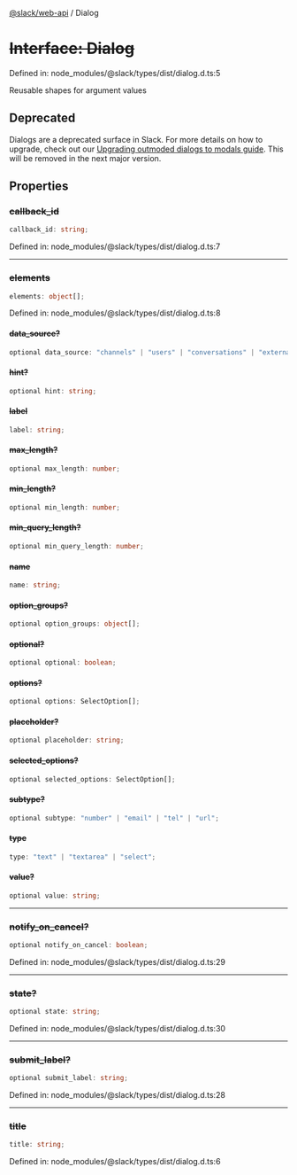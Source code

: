 [@slack/web-api](../index.md) / Dialog

# ~~Interface: Dialog~~

Defined in: node\_modules/@slack/types/dist/dialog.d.ts:5

Reusable shapes for argument values

## Deprecated

Dialogs are a deprecated surface in Slack. For more details on how to upgrade, check out our [Upgrading outmoded dialogs to modals guide](https://docs.slack.dev/block-kit/upgrading-outmoded-dialogs-to-modals). This will be removed in the next major version.

## Properties

### ~~callback\_id~~

```ts
callback_id: string;
```

Defined in: node\_modules/@slack/types/dist/dialog.d.ts:7

***

### ~~elements~~

```ts
elements: object[];
```

Defined in: node\_modules/@slack/types/dist/dialog.d.ts:8

#### ~~data\_source?~~

```ts
optional data_source: "channels" | "users" | "conversations" | "external";
```

#### ~~hint?~~

```ts
optional hint: string;
```

#### ~~label~~

```ts
label: string;
```

#### ~~max\_length?~~

```ts
optional max_length: number;
```

#### ~~min\_length?~~

```ts
optional min_length: number;
```

#### ~~min\_query\_length?~~

```ts
optional min_query_length: number;
```

#### ~~name~~

```ts
name: string;
```

#### ~~option\_groups?~~

```ts
optional option_groups: object[];
```

#### ~~optional?~~

```ts
optional optional: boolean;
```

#### ~~options?~~

```ts
optional options: SelectOption[];
```

#### ~~placeholder?~~

```ts
optional placeholder: string;
```

#### ~~selected\_options?~~

```ts
optional selected_options: SelectOption[];
```

#### ~~subtype?~~

```ts
optional subtype: "number" | "email" | "tel" | "url";
```

#### ~~type~~

```ts
type: "text" | "textarea" | "select";
```

#### ~~value?~~

```ts
optional value: string;
```

***

### ~~notify\_on\_cancel?~~

```ts
optional notify_on_cancel: boolean;
```

Defined in: node\_modules/@slack/types/dist/dialog.d.ts:29

***

### ~~state?~~

```ts
optional state: string;
```

Defined in: node\_modules/@slack/types/dist/dialog.d.ts:30

***

### ~~submit\_label?~~

```ts
optional submit_label: string;
```

Defined in: node\_modules/@slack/types/dist/dialog.d.ts:28

***

### ~~title~~

```ts
title: string;
```

Defined in: node\_modules/@slack/types/dist/dialog.d.ts:6
